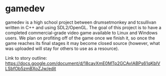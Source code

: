 # gamedev

gamedev is a high school project between drumsetmonkey and tcsullivan written in C++ and using SDL2/OpenGL. The goal of this project is to have a completed commercial-grade video game available to Linux and Windows users. We plan on profiting off of the game once we finish it, so once the game reaches its final stages it may become closed source (however, what was uploaded will stay for others to use as a resource).

Link to story outline: https://docs.google.com/document/d/18cavXmE0MTp2GCAvIABPs61qKblVLSbfOb5zmBXoZJw/edit
